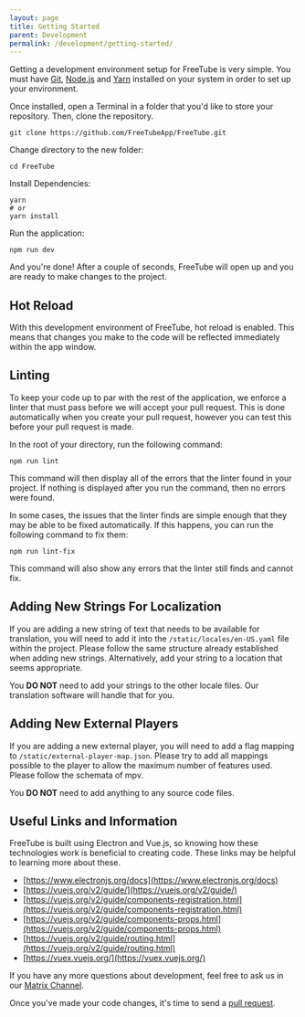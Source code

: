 ```yaml
---
layout: page
title: Getting Started
parent: Development
permalink: /development/getting-started/
---
```


Getting a development environment setup for FreeTube is very simple. You must have [Git](https://git-scm.com), [Node.js](https://nodejs.org/en/) and [Yarn](https://yarnpkg.com) installed on your system in order to set up your environment.

Once installed, open a Terminal in a folder that you'd like to store your repository. Then, clone the repository.

```
git clone https://github.com/FreeTubeApp/FreeTube.git
```

Change directory to the new folder:

```
cd FreeTube
```

Install Dependencies:

```
yarn
# or
yarn install
```

Run the application:

```
npm run dev
```

And you're done! After a couple of seconds, FreeTube will open up and you are ready to make changes to the project.

## Hot Reload

With this development environment of FreeTube, hot reload is enabled. This means that changes you make to the code will be reflected immediately within the app window.

## Linting

To keep your code up to par with the rest of the application, we enforce a linter that must pass before we will accept your pull request. This is done automatically when you create your pull request, however you can test this before your pull request is made.

In the root of your directory, run the following command:

```
npm run lint
```

This command will then display all of the errors that the linter found in your project. If nothing is displayed after you run the command, then no errors were found.

In some cases, the issues that the linter finds are simple enough that they may be able to be fixed automatically. If this happens, you can run the following command to fix them:

```
npm run lint-fix
```

This command will also show any errors that the linter still finds and cannot fix.

## Adding New Strings For Localization

If you are adding a new string of text that needs to be available for translation, you will need to add it into the `/static/locales/en-US.yaml` file within the project. Please follow the same structure already established when adding new strings. Alternatively, add your string to a location that seems appropriate.

You **DO NOT** need to add your strings to the other locale files. Our translation software will handle that for you.

## Adding New External Players

If you are adding a new external player, you will need to add a flag mapping to `/static/external-player-map.json`.
Please try to add all mappings possible to the player to allow the maximum number of features used. Please follow the schemata of mpv.

You **DO NOT** need to add anything to any source code files.

## Useful Links and Information

FreeTube is built using Electron and Vue.js, so knowing how these technologies work is beneficial to creating code. These links may be helpful to learning more about these.

 - [https://www.electronjs.org/docs](https://www.electronjs.org/docs)
 - [https://vuejs.org/v2/guide/](https://vuejs.org/v2/guide/)
 - [https://vuejs.org/v2/guide/components-registration.html](https://vuejs.org/v2/guide/components-registration.html)
 - [https://vuejs.org/v2/guide/components-props.html](https://vuejs.org/v2/guide/components-props.html)
 - [https://vuejs.org/v2/guide/routing.html](https://vuejs.org/v2/guide/routing.html)
 - [https://vuex.vuejs.org/](https://vuex.vuejs.org/)

 If you have any more questions about development, feel free to ask us in our [Matrix Channel](/community/matrix).

 Once you've made your code changes, it's time to send a [pull request](/development/creating-a-pull-request).
